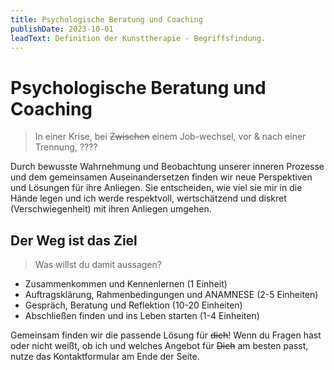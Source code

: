 ```yaml
---
title: Psychologische Beratung und Coaching
publishDate: 2023-10-01
leadText: Definition der Kunsttherapie - Begriffsfindung. 
---
```


# Psychologische Beratung und Coaching

> In einer Krise, bei ~~Zwischen~~ einem Job-wechsel, vor & nach einer Trennung, ????

Durch bewusste Wahrnehmung  und Beobachtung unserer inneren Prozesse und dem gemeinsamen Auseinandersetzen finden wir neue Perspektiven und Lösungen für ihre Anliegen. Sie entscheiden, wie viel sie mir in die Hände legen und ich werde respektvoll, wertschätzend und diskret (Verschwiegenheit) mit ihren Anliegen umgehen.

## Der Weg ist das Ziel

> Was willst du damit aussagen?
>
* Zusammenkommen und Kennenlernen (1 Einheit)
* Auftragsklärung, Rahmenbedingungen und ANAMNESE (2-5 Einheiten)
* Gespräch, Beratung und Reflektion (10-20 Einheiten)  
* Abschließen finden und ins Leben starten (1-4 Einheiten)

Gemeinsam finden wir die passende Lösung für ~~dich~~!  Wenn du Fragen hast oder nicht weißt, ob ich und welches Angebot für ~~Dich~~ am besten passt, nutze das Kontaktformular am Ende der Seite.
